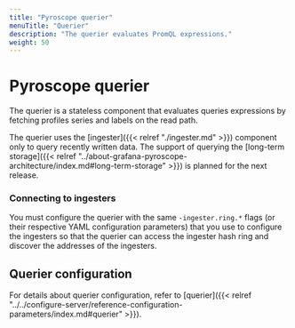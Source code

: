 ```yaml
---
title: "Pyroscope querier"
menuTitle: "Querier"
description: "The querier evaluates PromQL expressions."
weight: 50
---
```


# Pyroscope querier

The querier is a stateless component that evaluates queries  expressions by fetching profiles series and labels on the read path.

The querier uses the [ingester]({{< relref "./ingester.md" >}}) component only to query recently written data. The support of querying the [long-term storage]({{< relref "../about-grafana-pyroscope-architecture/index.md#long-term-storage" >}}) is planned for the next release.

### Connecting to ingesters

You must configure the querier with the same `-ingester.ring.*` flags (or their respective YAML configuration parameters) that you use to configure the ingesters so that the querier can access the ingester hash ring and discover the addresses of the ingesters.

## Querier configuration

For details about querier configuration, refer to [querier]({{< relref "../../configure-server/reference-configuration-parameters/index.md#querier" >}}).
